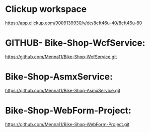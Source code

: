 # Clickup workspace
https://app.clickup.com/9009139930/v/dc/8cft46u-40/8cft46u-80

# GITHUB- Bike-Shop-WcfService:
https://github.com/Menna11/Bike-Shop-WcfService.git

# Bike-Shop-AsmxService:
https://github.com/Menna11/Bike-Shop-AsmxService.git

#  Bike-Shop-WebForm-Project:
https://github.com/Menna11/Bike-Shop-WebForm-Project.git
